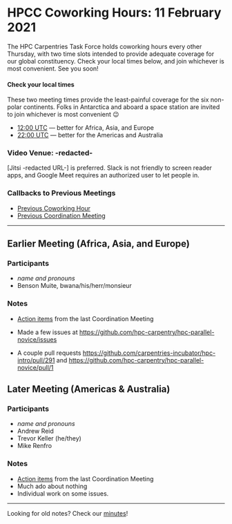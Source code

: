 # HPCC Coworking Hours: 11 February 2021

The HPC Carpentries Task Force holds coworking hours every other Thursday, with
two time slots intended to provide adequate coverage for our global
constituency. Check your local times below, and join whichever is most
convenient. See you soon!

<!-- Important links to define, placed up top for convenience -->

[earlier]:
  https://www.timeanddate.com/worldclock/fixedtime.html?iso=20210211T1200&msg=HPC+Carpentries+Coworking+Hour+1
[evening]:
  https://www.timeanddate.com/worldclock/fixedtime.html?iso=20210211T2200&msg=HPC+Carpentries+Coworking+Hour+2
[last-cowork]: https://codimd.carpentries.org/Ziz3dz4-TFeYPAYdl3iLrg?view
[last-coord]: https://codimd.carpentries.org/j7wbzKFhRpKB8xgJKbyorg?view

#### Check your local times

These two meeting times provide the least-painful coverage for the six
non-polar continents. Folks in Antarctica and aboard a space station are
invited to join whichever is most convenient 😉

- [12:00 UTC][earlier] &mdash; better for Africa, Asia, and Europe
- [22:00 UTC][evening] &mdash; better for the Americas and Australia

### Video Venue: -redacted-

[Jitsi -redacted URL-] is preferred. Slack is not friendly to screen reader
apps, and Google Meet requires an authorized user to let people in.

### Callbacks to Previous Meetings

- [Previous Coworking Hour][last-cowork]
- [Previous Coordination Meeting][last-coord]

---

## Earlier Meeting (Africa, Asia, and Europe)

### Participants

- _name and pronouns_
- Benson Muite, bwana/his/herr/monsieur

### Notes

- [Action items](https://codimd.carpentries.org/j7wbzKFhRpKB8xgJKbyorg?view#Action-Items)
  from the last Coordination Meeting
- Made a few issues at
  https://github.com/hpc-carpentry/hpc-parallel-novice/issues

- A couple pull requests
  https://github.com/carpentries-incubator/hpc-intro/pull/291 and
  https://github.com/hpc-carpentry/hpc-parallel-novice/pull/1

## Later Meeting (Americas & Australia)

### Participants

- _name and pronouns_
- Andrew Reid
- Trevor Keller (he/they)
- Mike Renfro

### Notes

- [Action items](https://codimd.carpentries.org/j7wbzKFhRpKB8xgJKbyorg?view#Action-Items)
  from the last Coordination Meeting
- Much ado about nothing
- Individual work on some issues.

---

Looking for old notes? Check our
[minutes](https://github.com/hpc-carpentry/coordination/tree/main/minutes)!

<!--References-->

[conduct]:
  https://docs.carpentries.org/topic_folders/policies/code-of-conduct.html
[invite]: https://swc-slack-invite.herokuapp.com/
[license]: https://creativecommons.org/licenses/by/4.0/
[slack]: https://swcarpentry.slack.com
